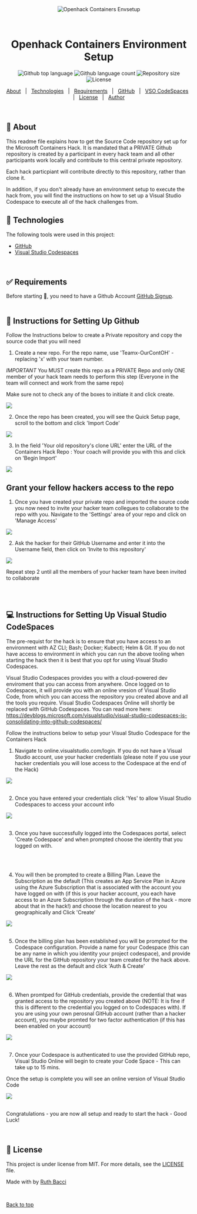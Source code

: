 <div align="center" id="top"> 
  <img src="./images/openhackmain.jpg" alt="Openhack Containers Envsetup" />

  &#xa0;

  <!-- <a href="https://openhackcontainersenvsetup.netlify.app">Demo</a> -->
</div>

<h1 align="center">Openhack Containers Environment Setup</h1>

<p align="center">
  <img alt="Github top language" src="https://img.shields.io/github/languages/top/ruthbacci/openhack-containers-envsetup?color=56BEB8">

  <img alt="Github language count" src="https://img.shields.io/github/languages/count/ruthbacci/openhack-containers-envsetup?color=56BEB8">

  <img alt="Repository size" src="https://img.shields.io/github/repo-size/ruthbacci/openhack-containers-envsetup?color=56BEB8">

  <img alt="License" src="https://img.shields.io/github/license/ruthbacci/openhack-containers-envsetup?color=56BEB8">

  <!-- <img alt="Github issues" src="https://img.shields.io/github/issues/{{YOUR_GITHUB_USERNAME}}/openhack-containers-envsetup?color=56BEB8" /> -->

  <!-- <img alt="Github forks" src="https://img.shields.io/github/forks/{{YOUR_GITHUB_USERNAME}}/openhack-containers-envsetup?color=56BEB8" /> -->

  <!-- <img alt="Github stars" src="https://img.shields.io/github/stars/{{YOUR_GITHUB_USERNAME}}/openhack-containers-envsetup?color=56BEB8" /> -->
</p>

<!-- Status -->

<!-- <h4 align="center"> 
	🚧  Openhack Containers Envsetup 🚀 Under construction...  🚧
</h4> 

<hr> -->

<p align="center">
  <a href="#dart-about">About</a> &#xa0; | &#xa0; 
  <a href="#rocket-technologies">Technologies</a> &#xa0; | &#xa0;
  <a href="#white_check_mark-requirements">Requirements</a> &#xa0; | &#xa0;
  <a href="#checkered_flag-starting">GitHub</a> &#xa0; | &#xa0;
  <a href="#computer">VSO CodeSpaces</a> &#xa0; | &#xa0;
  <a href="#memo-license">License</a> &#xa0; | &#xa0;
  <a href="https://github.com/{{YOUR_GITHUB_USERNAME}}" target="_blank">Author</a>
</p>

<br>

## :dart: About ##

This readme file explains how to get the Source Code repository set up for the Microsoft Containers Hack.  It is mandated that a PRIVATE Github repository is created by a participant in every hack team and all other participants work locally and contribute to this central private repository. 

Each hack particpiant will contribute directly to this repository, rather than clone it.

In addition, if you don't already have an environment setup to execute the hack from, you will find the instructions on how to set up a Visual Studio Codespace to execute all of the hack challenges from. 

<!--## :sparkles: Features ##

:heavy_check_mark: Feature 1;\
:heavy_check_mark: Feature 2;\
:heavy_check_mark: Feature 3; -->

## :rocket: Technologies ##

The following tools were used in this project:

- [GitHub](https://github.com/)
- [Visual Studio Codespaces](https://online.visualstudio.com/login)

<br>

## :white_check_mark: Requirements ##

Before starting :checkered_flag:, you need to have a Github Account [GitHub Signup](https://github.com/join?).
<br>
<br>



## :checkered_flag: Instructions for Setting Up Github ##

Follow the Instructions below to create a Private repository and copy the source code that you will need 

1) Create a new repo.  For the repo name, use 'Teamx-OurContOH' - replacing 'x' with your team number.  

*IMPORTANT* You MUST create this repo as a PRIVATE Repo and only ONE member of your hack team needs to perform this step (Everyone in the team will connect and work from the same repo)

Make sure not to check any of the boxes to initiate it and click create. 

<img src ="./images/oh-create-repo.jpg">
<br>

2) Once the repo has been created, you will see the Quick Setup page, scroll to the bottom and click 'Import Code'

<img src ="./images/ImportCode.jpg">
<br>

3) In the field 'Your old repository's clone URL' enter the URL of the Containers Hack Repo : Your coach will provide you with this and click on 'Begin Import'

<img src ="./images/beginimport.jpg">

<br>

## Grant your fellow hackers access to the repo ##

1) Once you have created your private repo and imported the source code you now need to invite your hacker team collegues to collaborate to the repo with you. Navigate to the 'Settings' area of your repo and click on 'Manage Access'

<img src ="./images/manageaccess.jpg">

2) Ask the hacker for their GitHub Username and enter it into the Username field, then click on 'Invite <username> to this repository'

<img src ="./images/manageaccesscollab.jpg">

Repeat step 2 until all the members of your hacker team have been invited to collaborate

<br>
<br>

## :computer:  Instructions for Setting Up Visual Studio CodeSpaces ##

The pre-requist for the hack is to ensure that you have access to an environment with AZ CLI; Bash; Docker; Kubectl; Helm & Git.   If you do not have access to environment in which you can run the above tooling when starting the hack then it is best that you opt for using Visual Studio Codespaces.


Visual Studio Codespaces provides you with a cloud-powered dev enviroment that you can access from anywhere. Once logged on to Codespaces, it will provide you with an online vresion of Visual Studio Code, from which you can access the repository you created above and all the tools you require.   Visual Studio Codespaces Online will shortly be replaced with GitHub Codespaces.  You can read more here: https://devblogs.microsoft.com/visualstudio/visual-studio-codespaces-is-consolidating-into-github-codespaces/

Follow the instructions below to setup your Visual Studio Codespace for the Containers Hack

1) Navigate to online.visualstudio.com/login.  If you do not have a Visual Studio account, use your hacker credentials (please note if you use your hacker credentials you will lose access to the Codespace at the end of the Hack)

<img src ="./images/vscslogin.jpg">

<br>
<br>

2) Once you have entered your credentials click 'Yes' to allow Visual Studio Codespaces to access your account info

<img src ="./images/vscsacctinfo.jpg">

<br>
<br>

3) Once you have successfully logged into the Codespaces portal, select 'Create Codespace' and when prompted choose the identity that you logged on with. 

<br>
<br>

4) You will then be prompted to create a Billing Plan.  Leave the Subscription as the default (This creates an App Service Plan in Azure using the Azure Subscription that is associated with the account you have logged on with (if this is your hacker account, you each have access to an Azure Subscription through the duration of the hack - more about that in the hack!) and choose the location nearest to you geographically and Click 'Create'

<img src ="./images/vscsbilling.jpg">

<br>
<br>

5) Once the billing plan has been established you will be prompted for the Codespace configuration. Provide a name for your Codespace (this can be any name in which you identity your project codespace), and provide the URL for the GitHub repository your team created for the hack above.  Leave the rest as the default and click 'Auth & Create'

<img src ="./images/vscsauthncreate.jpg">

<br>
<br>

6) When promtped for GitHub credentials, provide the credential that was granted access to the repository you created above (NOTE: It is fine if this is different to the credential you logged on to Codespaces with).  If you are using your own perosnal GitHub account (rather than a hacker account), you maybe promted for two factor authentication (if this has been enabled on your account)

<img src ="./images/vscsghlogin.jpg">

<br>
<br>

7) Once your Codespace is authenticated to use the provided GitHub repo, Visual Studio Online will begin to create your Code Space - This can take up to 15 mins. 

Once the setup is complete you will see an online version of Visual Studio Code

<img src ="./images/vscs.jpg">

<br>
<br>

Congratulations - you are now all setup and ready to start the hack - Good Luck! 




<!--
```bash
# Clone this project
$ git clone https://github.com/{{YOUR_GITHUB_USERNAME}}/openhack-containers-envsetup

# Access
$ cd openhack-containers-envsetup 

```
-->
<br>

## :memo: License ##

This project is under license from MIT. For more details, see the [LICENSE](LICENSE.md) file.


Made with by <a href="https://github.com/ruthbacci" target="_blank">Ruth Bacci</a>

&#xa0;

<a href="#top">Back to top</a>
